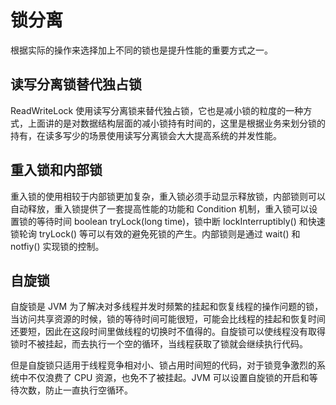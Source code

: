 # 锁分离

根据实际的操作来选择加上不同的锁也是提升性能的重要方式之一。

## 读写分离锁替代独占锁

ReadWriteLock 使用读写分离锁来替代独占锁，它也是减小锁的粒度的一种方式，上面讲的是对数据结构层面的减小锁持有时间的，这里是根据业务来划分锁的持有，在读多写少的场景使用读写分离锁会大大提高系统的并发性能。

## 重入锁和内部锁

重入锁的使用相较于内部锁更加复杂，重入锁必须手动显示释放锁，内部锁则可以自动释放，重入锁提供了一套提高性能的功能和 Condition 机制，重入锁可以设置锁的等待时间 boolean tryLock(long time)，锁中断 lockInterruptibly() 和快速锁轮询 tryLock() 等可以有效的避免死锁的产生。内部锁则是通过 wait() 和 notfiy() 实现锁的控制。

## 自旋锁

自旋锁是 JVM 为了解决对多线程并发时频繁的挂起和恢复线程的操作问题的锁，当访问共享资源的时候，锁的等待时间可能很短，可能会比线程的挂起和恢复时间还要短，因此在这段时间里做线程的切换时不值得的。自旋锁可以使线程没有取得锁时不被挂起，而去执行一个空的循环，当线程获取了锁就会继续执行代码。

但是自旋锁只适用于线程竞争相对小、锁占用时间短的代码，对于锁竞争激烈的系统中不仅浪费了 CPU 资源，也免不了被挂起。JVM 可以设置自旋锁的开启和等待次数，防止一直执行空循环。
